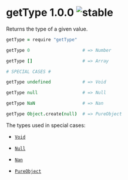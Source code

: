 
# getType 1.0.0 ![stable](https://img.shields.io/badge/stability-stable-4EBA0F.svg?style=flat)

Returns the type of a given value.

```coffee
getType = require "getType"

getType 0                    # => Number

getType []                   # => Array

# SPECIAL CASES #

getType undefined            # => Void

getType null                 # => Null

getType NaN                  # => Nan

getType Object.create(null)  # => PureObject
```

The types used in special cases:

- [`Void`](https://github.com/aleclarson/Void)

- [`Null`](https://github.com/aleclarson/Null)

- [`Nan`](https://github.com/aleclarson/Nan)

- [`PureObject`](https://github.com/aleclarson/PureObject)

